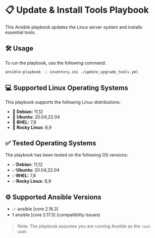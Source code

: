 # 📋 Update & Install Tools Playbook

This Ansible playbook updates the Linux server system and installs essential tools.

## 🛠️ Usage
To run the playbook, use the following command:

```bash
ansible-playbook -i inventory.ini ./update_upgrade_tools.yml
```

## 💻 Supported Linux Operating Systems
This playbook supports the following Linux distributions:
* 🐧 **Debian:** 11,12
* 🐧 **Ubuntu:** 20.04,22.04
* 🐧 **RHEL:** 7,8
* 🐧 **Rocky Linux:** 8,9

## ✅ Tested Operating Systems
The playbook has been tested on the following OS versions:
* ✅**Debian:** 11,12
* ✅**Ubuntu:** 20.04,22.04
* ✅**RHEL:** 7,8
* ✅**Rocky Linux:** 8,9

## ⚙️ Supported Ansible Versions
* ✅ ansible [core 2.16.3]
* ❗️ ansible [core 2.17.3] (compatibility issues)

> Note: The playbook assumes you are running Ansible as the `root` user.